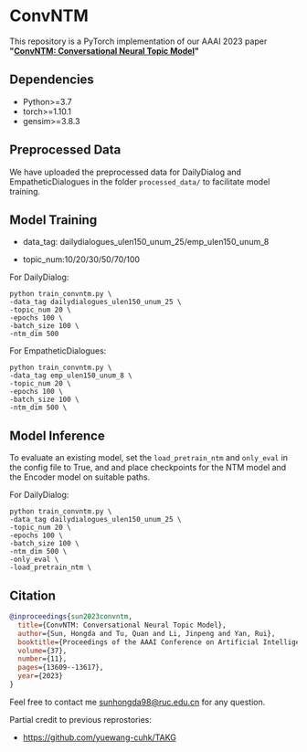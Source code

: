 # ConvNTM

This repository is a PyTorch implementation of our AAAI 2023 paper **"[ConvNTM: Conversational Neural Topic Model](https://ojs.aaai.org/index.php/AAAI/article/view/26595)"**

## Dependencies

* Python>=3.7
* torch>=1.10.1
* gensim>=3.8.3

## Preprocessed Data
We have uploaded the preprocessed data for DailyDialog and EmpatheticDialogues in the folder `processed_data/` to facilitate model training.

## Model Training
* data_tag: dailydialogues_ulen150_unum_25/emp_ulen150_unum_8

* topic_num:10/20/30/50/70/100

For DailyDialog:
```
python train_convntm.py \
-data_tag dailydialogues_ulen150_unum_25 \
-topic_num 20 \
-epochs 100 \
-batch_size 100 \
-ntm_dim 500
```
For EmpatheticDialogues:
```
python train_convntm.py \
-data_tag emp_ulen150_unum_8 \
-topic_num 20 \
-epochs 100 \
-batch_size 100 \
-ntm_dim 500 \
```

## Model Inference
To evaluate an existing model, set the `load_pretrain_ntm` and `only_eval` in the config file to True, and and place checkpoints for the NTM model and the Encoder model on suitable paths.

For DailyDialog:
```
python train_convntm.py \
-data_tag dailydialogues_ulen150_unum_25 \
-topic_num 20 \
-epochs 100 \
-batch_size 100 \
-ntm_dim 500 \
-only_eval \
-load_pretrain_ntm \
```

## Citation
```bibtex
@inproceedings{sun2023convntm,
  title={ConvNTM: Conversational Neural Topic Model},
  author={Sun, Hongda and Tu, Quan and Li, Jinpeng and Yan, Rui},
  booktitle={Proceedings of the AAAI Conference on Artificial Intelligence},
  volume={37},
  number={11},
  pages={13609--13617},
  year={2023}
}
```

Feel free to contact me sunhongda98@ruc.edu.cn for any question.

Partial credit to previous reprostories:
* https://github.com/yuewang-cuhk/TAKG
